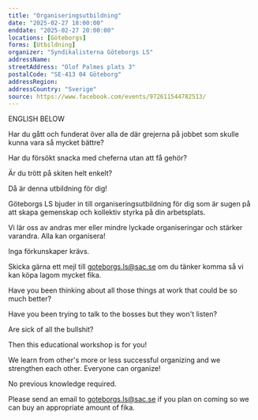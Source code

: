 ```yaml
---
title: "Organiseringsutbildning"
date: "2025-02-27 18:00:00"
enddate: "2025-02-27 20:00:00"
locations: [Göteborgs]
forms: [Utbildning]
organizer: "Syndikalisterna Göteborgs LS"
addressName: 
streetAddress: "Olof Palmes plats 3"
postalCode: "SE-413 04 Göteborg"
addressRegion:
addressCountry: "Sverige"
source: https://www.facebook.com/events/972611544782513/
---
```

ENGLISH BELOW

Har du gått och funderat över alla de där grejerna på jobbet som skulle kunna vara så mycket bättre?

Har du försökt snacka med cheferna utan att få gehör?

Är du trött på skiten helt enkelt?

Då är denna utbildning för dig!

Göteborgs LS bjuder in till organiseringsutbildning för dig som är sugen på att skapa gemenskap och kollektiv styrka på din arbetsplats.

Vi lär oss av andras mer eller mindre lyckade organiseringar och stärker varandra. Alla kan organisera! 

Inga förkunskaper krävs.

Skicka gärna ett mejl till goteborgs.ls@sac.se om du tänker komma så vi kan köpa lagom mycket fika.

Have you been thinking about all those things at work that could be so much better?

Have you been trying to talk to the bosses but they won't listen?

Are sick of all the bullshit?

Then this educational workshop is for you!

We learn from other's more or less successful organizing and we strengthen each other. Everyone can organize!

No previous knowledge required.

Please send an email to goteborgs.ls@sac.se if you plan on coming so we can buy an appropriate amount of fika.


